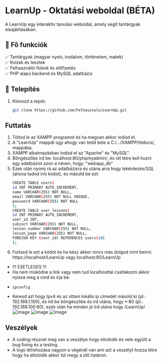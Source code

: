 # LearnUp - Oktatási weboldal (BÉTA)
A LearnUp egy interaktív tanulási weboldal, amely segít tantárgyak elsajátításában.  

## 🌟 Fő funkciók  
✅ Tantárgyak (magyar nyelv, irodalom, történelem, matek)  
✅ Kvízek és tesztek  
✅ Felhasználói fiókok és előfizetés  
✅ PHP alapú backend és MySQL adatbázis  

## 🚀 Telepítés  
1. Klónozd a repót:  
   ```sh
   git clone https://github.com/Felhasznalo/LearnUp.git
## Futtatás
1. Töltsd le az XAMPP programot és ha megvan akkor indísd el.
2. A "LearnUp" mappát úgy ahogy van tedd bele a C:/.../XAMPP/htdocs/, mappába.
3. XAMPP alkalmazásban indísd el az "Apache" és "MySQL".
4. Bőngészőbe ird be: localhost:80/phpmyadmin/, és ott létre kell hozni egy adatbázist azon a néven, hogy: "webapp_db"
5. Ezek után nyomj rá az adatbázisra és utána arra hogy lekérdezés/SQL (ahova tudod irni kódot), és másold be ezt:
   ```sh
   CREATE TABLE users(
   id INT PRIMARY AUTO_INCREMENT,
   name VARCHAR(255) NOT NULL,
   email VARCHAR(255) NOT NULL UNIQUE,
   password VARCHAR(255) NOT NULL
   );
   CREATE TABLE user_lessons(
   id INT PRIMARY AUTO_INCREMENT,
   user_id INT,
   subject VARCHAR(255) NOT NULL,
   lesson_number VARCHAR(255) NOT NULL,
   lesson_page VARCHAR(255) NOT NULL,
   FOREIGN KEY (user_id) REFERENCES users(id)
   );
6. Futtasd le ezt a kódot és ha kész akkor nincs más dolgod mint beírni: https://localhost/LearnUp vagy localhost:80/LearnUp
- !!! ESETLEGES !!!
- Ha nem müködne a link vagy nem tud localhosttal csatlakozni akkor nyissa meg a cmd és irja be:
- ```sh
  ipconfig
- Keresd azt hogy Ipv4 és az ottani lokális ip címedet másold ki (pl.: 192.168.1.100), és írd be bőngészőbe és írd utána, hogy *:80 (pl.: 192.168.100:80), ezek után ha minden jó írd utána hogy /LearnUp/
![image](https://github.com/user-attachments/assets/cb94ec29-b30b-4273-aba3-92f568b332f2)
![image](https://github.com/user-attachments/assets/1b0092e7-6da0-4ed6-b707-aa47e5fde8b5)
![image](https://github.com/user-attachments/assets/50e27b11-baa8-4323-b62d-6ccd0d563936)

## Veszélyek
- A coding résznél meg van a veszélye hogy eltolódik és vele együtt a bug fixing és a testing.
- A logo létrehozása nagyon a végénél van ami azt a veszélyt hozza létre hogy ha eltolódik akkor túl megy a idő határon.

